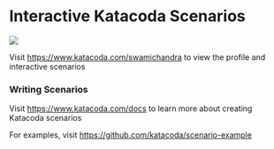 # Interactive Katacoda Scenarios

[![](http://shields.katacoda.com/katacoda/swamichandra/count.svg)](https://www.katacoda.com/swamichandra "Get your profile on Katacoda.com")

Visit https://www.katacoda.com/swamichandra to view the profile and interactive scenarios

### Writing Scenarios
Visit https://www.katacoda.com/docs to learn more about creating Katacoda scenarios

For examples, visit https://github.com/katacoda/scenario-example
